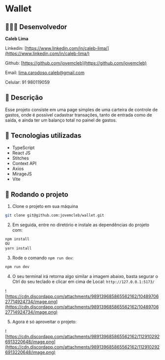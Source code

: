 # Wallet

## 👨🏽‍💻 Desenvolvedor

**Caleb Lima**

Linkedin: [https://www.linkedin.com/in/caleb-lima/](https://www.linkedin.com/in/caleb-lima/)

Github: [https://github.com/jovemcleb](https://github.com/jovemcleb)

Email: lima.carodoso.caleb@gmail.com

Celular: 91 980119059

## 📝 Descrição

Esse projeto consiste em uma page simples de uma carteira de controle de gastos, onde é possível cadastrar transações, tanto de entrada como de saída, e ainda ter um balanço total no painel de gastos.

## 🔧 Tecnologias utilizadas

- TypeScript
- React JS
- Stitches
- Context API
- Axios
- MirageJS
- Vite

## 🚀 Rodando o projeto

1. Clone o projeto em sua máquina

```bash
git clone git@github.com:jovemcleb/wallet.git
```

2. Em seguida, entre no diretório e instale as dependências do projeto com:

```bash
npm install
OU
yarn install
```

3. Rode o comando `npm run dev`:

```bash
npm run dev
```

4. O seu terminal irá retorna algo similar a imagem abaixo, basta segurar o Ctrl do seu teclado e clicar em cima de Local: `http://127.0.0.1:5173/`

![https://cdn.discordapp.com/attachments/989139685865562162/1048970627714924734/image.png](https://cdn.discordapp.com/attachments/989139685865562162/1048970627714924734/image.png)

5. Agora é só aproveitar o projeto:

![https://cdn.discordapp.com/attachments/989139685865562162/1129102926913220648/image.png](https://cdn.discordapp.com/attachments/989139685865562162/1129102926913220648/image.png)
